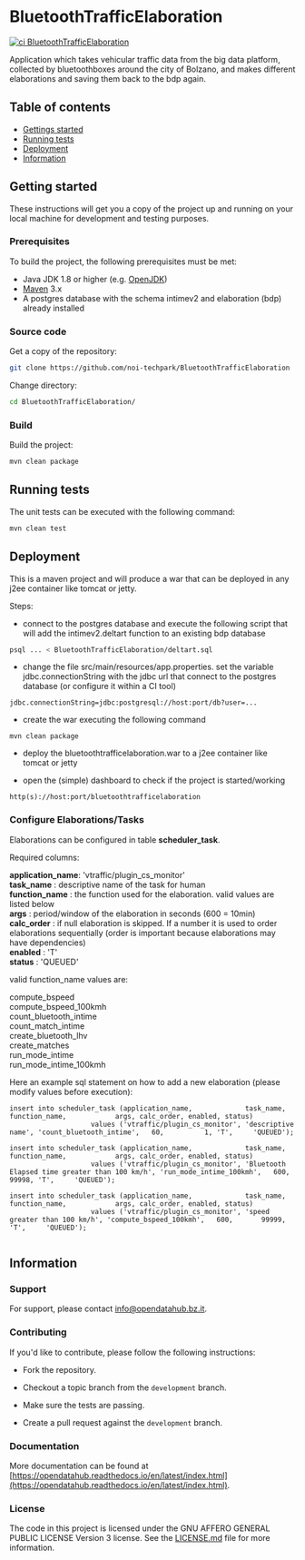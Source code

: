 # BluetoothTrafficElaboration

[![ci BluetoothTrafficElaboration](https://github.com/noi-techpark/BluetoothTrafficElaboration/actions/workflows/ci.yml/badge.svg)](https://github.com/noi-techpark/BluetoothTrafficElaboration/actions/workflows/ci.yml)

Application which takes vehicular traffic data from the big data platform, collected by bluetoothboxes around the city of Bolzano, 
and makes different elaborations and saving them back to the bdp again.

## Table of contents

- [Gettings started](#getting-started)
- [Running tests](#running-tests)
- [Deployment](#deployment)
- [Information](#information)

## Getting started

These instructions will get you a copy of the project up and running
on your local machine for development and testing purposes.

### Prerequisites

To build the project, the following prerequisites must be met:

- Java JDK 1.8 or higher (e.g. [OpenJDK](https://openjdk.java.net/))
- [Maven](https://maven.apache.org/) 3.x
- A postgres database with the schema intimev2 and elaboration (bdp) already installed

### Source code

Get a copy of the repository:

```bash
git clone https://github.com/noi-techpark/BluetoothTrafficElaboration
```

Change directory:

```bash
cd BluetoothTrafficElaboration/
```

### Build

Build the project:

```bash
mvn clean package
```

## Running tests

The unit tests can be executed with the following command:

```bash
mvn clean test
```

## Deployment

This is a maven project and will produce a war that can be deployed in any j2ee container like tomcat or jetty.

Steps:

* connect to the postgres database and execute the following script that will add the intimev2.deltart function
  to an existing bdp database
  
```bash
psql ... < BluetoothTrafficElaboration/deltart.sql
```

* change the file src/main/resources/app.properties. set the variable jdbc.connectionString with the jdbc url that connect to the postgres
  database (or configure it within a CI tool)
  
```
jdbc.connectionString=jdbc:postgresql://host:port/db?user=...
```

* create the war executing the following command

```
mvn clean package
```

* deploy the bluetoothtrafficelaboration.war to a j2ee container like tomcat or jetty

* open the (simple) dashboard to check if the project is started/working

```
http(s)://host:port/bluetoothtrafficelaboration
```

### Configure Elaborations/Tasks

Elaborations can be configured in table **scheduler_task**.

Required columns:

**application_name**: 'vtraffic/plugin\_cs\_monitor'  
**task_name**       : descriptive name of the task for human  
**function_name**   : the function used for the elaboration. valid values are listed below  
**args**            : period/window of the elaboration in seconds (600 = 10min)  
**calc_order**      : if null elaboration is skipped. If a number it is used to order elaborations sequentially (order is important because elaborations may have dependencies)  
**enabled**         : 'T'  
**status**          : 'QUEUED'  

valid function_name values are:

compute\_bspeed  
compute\_bspeed\_100kmh  
count\_bluetooth\_intime  
count\_match\_intime  
create\_bluetooth\_lhv  
create\_matches  
run\_mode\_intime  
run\_mode\_intime\_100kmh  

Here an example sql statement on how to add a new elaboration (please modify values before execution):

```
insert into scheduler_task (application_name,             task_name,          function_name,            args, calc_order, enabled, status)
                    values ('vtraffic/plugin_cs_monitor', 'descriptive name', 'count_bluetooth_intime',   60,          1, 'T',     'QUEUED');
                    
insert into scheduler_task (application_name,             task_name,          function_name,            args, calc_order, enabled, status)
                    values ('vtraffic/plugin_cs_monitor', 'Bluetooth Elapsed time greater than 100 km/h', 'run_mode_intime_100kmh',   600,       99998, 'T',     'QUEUED');

insert into scheduler_task (application_name,             task_name,          function_name,            args, calc_order, enabled, status)
                    values ('vtraffic/plugin_cs_monitor', 'speed greater than 100 km/h', 'compute_bspeed_100kmh',   600,       99999, 'T',     'QUEUED');
                    

```

## Information

### Support

For support, please contact [info@opendatahub.bz.it](mailto:info@opendatahub.bz.it).

### Contributing

If you'd like to contribute, please follow the following instructions:

- Fork the repository.

- Checkout a topic branch from the `development` branch.

- Make sure the tests are passing.

- Create a pull request against the `development` branch.

### Documentation

More documentation can be found at [https://opendatahub.readthedocs.io/en/latest/index.html](https://opendatahub.readthedocs.io/en/latest/index.html).

### License

The code in this project is licensed under the GNU AFFERO GENERAL PUBLIC LICENSE Version 3 license. See the [LICENSE.md](LICENSE.md) file for more information.
